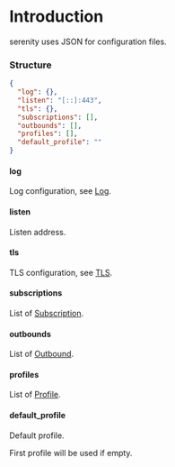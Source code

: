 # Introduction

serenity uses JSON for configuration files.

### Structure

```json
{
  "log": {},
  "listen": "[::]:443",
  "tls": {},
  "subscriptions": [],
  "outbounds": [],
  "profiles": [],
  "default_profile": ""
}
```

#### log

Log configuration, see [Log](https://sing-box.sagernet.org/configuration/log/).

#### listen

Listen address.

#### tls

TLS configuration, see [TLS](https://sing-box.sagernet.org/configuration/shared/tls/#inbound).

#### subscriptions

List of [Subscription](./subscription).

#### outbounds

List of [Outbound](https://sing-box.sagernet.org/configuration/outbound/).

#### profiles

List of [Profile](./profile).

#### default_profile

Default profile.

First profile will be used if empty.
